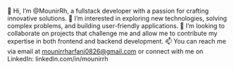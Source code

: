 👋 Hi, I’m @MounirRh, a fullstack developer with a passion for crafting innovative solutions.
👀 I’m interested in exploring new technologies, solving complex problems, and building user-friendly applications.
💞️ I’m looking to collaborate on projects that challenge me and allow me to contribute my expertise in both frontend and backend development.
📫 You can reach me via email at mounirrharfani0826@gmail.com or connect with me on LinkedIn: linkedin.com/in/mounirrh


<!---
MounirRh/MounirRh is a ✨ special ✨ repository because its `README.md` (this file) appears on your GitHub profile.
You can click the Preview link to take a look at your changes.
--->
